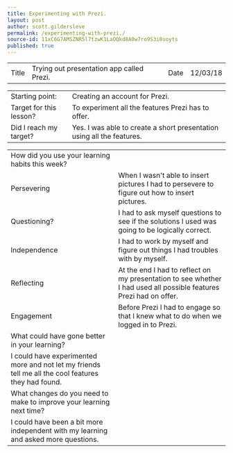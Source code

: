 ```yaml
---
title: Experimenting with Prezi.
layout: post
author: scott.gildersleve
permalink: /experimenting-with-prezi./
source-id: 11xC6G7AMSZNR5l7tzwK1LaOQkd8A0w7ro9S3i0soyts
published: true
---
```

      

<table>
  <tr>
    <td>Title</td>
    <td>Trying out presentation app called Prezi.</td>
    <td>Date</td>
    <td>12/03/18</td>
  </tr>
</table>


<table>
  <tr>
    <td>Starting point:</td>
    <td>Creating an account for Prezi.</td>
  </tr>
  <tr>
    <td>Target for this lesson?</td>
    <td>To experiment all the features Prezi has to offer.</td>
  </tr>
  <tr>
    <td>Did I reach my target? </td>
    <td>Yes. I was able to create a short presentation using all the features.</td>
  </tr>
</table>


<table>
  <tr>
    <td>How did you use your learning habits this week?</td>
    <td></td>
  </tr>
  <tr>
    <td>Persevering</td>
    <td>When I wasn't able to insert pictures I had to persevere to figure out how to insert pictures.</td>
  </tr>
  <tr>
    <td>Questioning?</td>
    <td>I had to ask myself questions to see if the solutions I used was going to be logically correct.</td>
  </tr>
  <tr>
    <td>Independence</td>
    <td>I had to work by myself and figure out things I had troubles with by myself.</td>
  </tr>
  <tr>
    <td>Reflecting</td>
    <td>At the end I had to reflect on my presentation to see whether I had used all possible features Prezi had on offer.</td>
  </tr>
  <tr>
    <td>Engagement</td>
    <td>Before Prezi I had to engage so that I knew what to do when we logged in to Prezi.</td>
  </tr>
  <tr>
    <td>What could have gone better in your learning?</td>
    <td></td>
  </tr>
  <tr>
    <td>I could have experimented more and not let my friends tell me all the cool features they had found.</td>
    <td></td>
  </tr>
  <tr>
    <td>What changes do you need to make to improve your learning next time?</td>
    <td></td>
  </tr>
  <tr>
    <td>I could have been a bit more independent with my learning and asked more questions.</td>
    <td></td>
  </tr>
</table>


